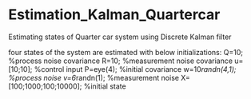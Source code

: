 # Estimation_Kalman_Quartercar
Estimating states of Quarter car system using Discrete Kalman filter

four states of the system are estimated with below initializations:
Q=10; %process noise covariance
R=10; %measurement noise covariance
u=[10;10]; %control input
P=eye(4); %initial covariance
w=10*randn(4,1); %process noise
v=6*randn(1); %measurement noise
X=[100;1000;100;10000]; %initial state
